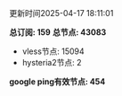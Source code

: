 更新时间2025-04-17 18:11:01

**总订阅: 159**
**总节点: 43083**
- vless节点: 15094
- hysteria2节点: 2

**google ping有效节点: 454**
